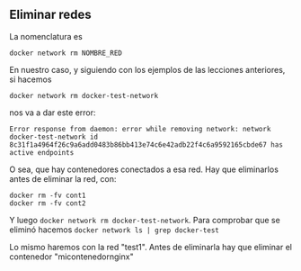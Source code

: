 Eliminar redes
---------------

La nomenclatura es

    docker network rm NOMBRE_RED
    
En nuestro caso, y siguiendo con los ejemplos de las lecciones anteriores, si hacemos 

    docker network rm docker-test-network
    
nos va a dar este error:

    Error response from daemon: error while removing network: network docker-test-network id 8c31f1a4964f26c9a6add0483b86bb413e74c6e42adb22f4c6a9592165cbde67 has active endpoints

O sea, que hay contenedores conectados a esa red. Hay que eliminarlos antes de eliminar 
la red, con:

    docker rm -fv cont1
    docker rm -fv cont2
    
Y luego `docker network rm docker-test-network`. Para comprobar que se eliminó hacemos
`docker network ls | grep docker-test`
    
Lo mismo haremos con la red "test1". Antes de eliminarla hay que eliminar el contenedor 
"micontenedornginx"


    